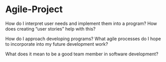 # Agile-Project


How do I interpret user needs and implement them into a program? How does creating “user stories” help with this?





How do I approach developing programs? What agile processes do I hope to incorporate into my future development work?






What does it mean to be a good team member in software development?
